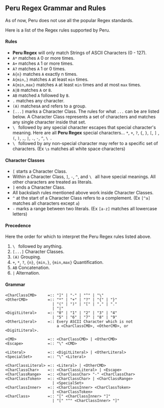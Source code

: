 ## Peru Regex Grammar and Rules

As of now, Peru does not use all the popular Regex standards. 

Here is a list of the Regex rules supported by Peru.

#### Rules
  * __Peru Regex__ will only match Strings of ASCII Characters (0 - 127).
  * `A*` matches `A` 0 or more times.
  * `A+` matches `A` 1 or more times.
  * `A?` matches `A` 1 or 0 times.
  * `A{n}` matches `A` exactly n times.
  * `A{min,}` matches `A` at least `min` times.
  * `A{min,max}` matches `A` at least `min` times and at most `max` times. 
  * `A|B` matches `A` or `B`.
  * `AB` matched `A` followed by `B`.
  * `.` matches any character.
  * `(A)` matches`A` and refers to a group.
  * `[...]` marks a Character Class. The rules for what `...` can be are listed below. 
  A Character Class represents a set of characters and matches any single character inside
  that set. 
  * `\ ` followed by any special character escapes that special character's meaning. 
  Here are all __Peru Regex__ special characters... `*`, `+`, `?`, `{`, `}`, `[`, `]` 
  , `(`, `)`, `,`, `|`, `.`, `-`, `^`, `\ `.
  * `\ ` followed by any non-special character may refer to a specific set of characters.
  (Ex `\s` matches all white space characters)  
    
#### Character Classes
  * `[` starts a Character Class.
  * Within a Character Class, `]`, `-`, `^`, and `\ ` all have special meanings. 
  All other characters are treated as literals.
  * `]` ends a Character Class.
  * All backslash rules mentioned above work inside Character Classes.
  * `^` at the start of a Character Class refers to a complement. 
  (Ex `[^a]` matches all characters except `a`)
  * `-` marks a range between two literals. (Ex `[a-z]` matches all lowercase letters)
  
#### Precedence

Here the order for which to interpret the Peru Regex rules listed above.

  1. `\ ` followed by anything.
  2. `[...]` Character Classes. 
  3. `(A)` Grouping.
  4. `+`, `*`, `?`, `{n}`, `{min,}`, `{min,max}` Quantification.
  5. `AB` Concatenation.
  6. `|` Alternation.
#### Grammar
```
<CharClassCMD>     =:: "]" | "-" | "^" | "\"
<OtherCMD>         =:: "*" | "+" | "?" | "{" | "}" 
                     | "(" | ")" | "[" | "," | "."
                     | "|"
<DigitLiteral>     =:: "0" | "1" | "2" | "3" | "4"
                     | "5" | "6" | "7" | "8" | "9"
<OtherLiteral>     =:: Every ASCII Character which is not 
                       a <CharClassCMD>, <OtherCMD>, or <DigitLiteral>.

<CMD>              =:: <CharClassCMD> | <OtherCMD>
<Escape>           =:: "\" <CMD>

<Literal>          =:: <DigitLiteral> | <OtherLiteral>
<SpecialSet>       =:: "\" <Literal>

<CharClassLiteral> =:: <Literal> | <OtherCMD>
<CharClassChar>    =:: <CharClassLiteral> | <Escape>
<CharClassRange>   =:: <CharClassChar> "-" <CharClassChar>
<CharClassToken>   =:: <CharClassChar> | <CharClassRange> 
                     | <SpecialSet> 
<CharClassInner>   =:: <CharClassInner> <CharClassToken>
                     | <CharClassToken>
<CharClass>        =:: "[" <CharClassInner> "]"
                     | "[" "^" <CharClassInner> "]"     
 
```